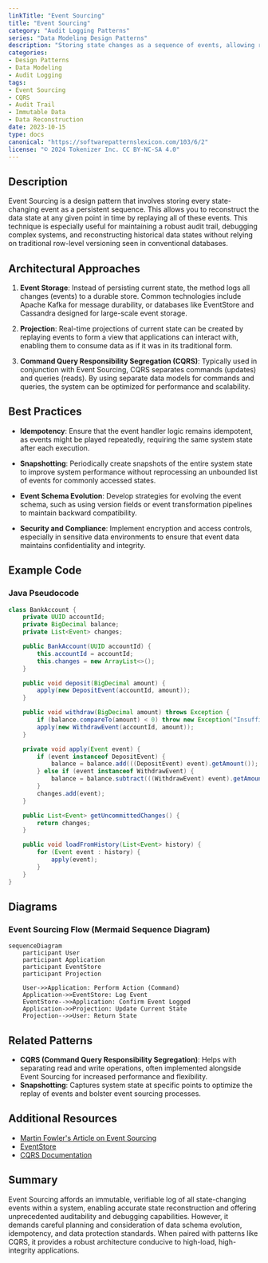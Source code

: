 ```yaml
---
linkTitle: "Event Sourcing"
title: "Event Sourcing"
category: "Audit Logging Patterns"
series: "Data Modeling Design Patterns"
description: "Storing state changes as a sequence of events, allowing reconstruction of the data state at any point."
categories:
- Design Patterns
- Data Modeling
- Audit Logging
tags:
- Event Sourcing
- CQRS
- Audit Trail
- Immutable Data
- Data Reconstruction
date: 2023-10-15
type: docs
canonical: "https://softwarepatternslexicon.com/103/6/2"
license: "© 2024 Tokenizer Inc. CC BY-NC-SA 4.0"
---
```



## Description
Event Sourcing is a design pattern that involves storing every state-changing event as a persistent sequence. This allows you to reconstruct the data state at any given point in time by replaying all of these events. This technique is especially useful for maintaining a robust audit trail, debugging complex systems, and reconstructing historical data states without relying on traditional row-level versioning seen in conventional databases.

## Architectural Approaches
1. **Event Storage**: Instead of persisting current state, the method logs all changes (events) to a durable store. Common technologies include Apache Kafka for message durability, or databases like EventStore and Cassandra designed for large-scale event storage.
   
2. **Projection**: Real-time projections of current state can be created by replaying events to form a view that applications can interact with, enabling them to consume data as if it was in its traditional form.

3. **Command Query Responsibility Segregation (CQRS)**: Typically used in conjunction with Event Sourcing, CQRS separates commands (updates) and queries (reads). By using separate data models for commands and queries, the system can be optimized for performance and scalability.

## Best Practices
- **Idempotency**: Ensure that the event handler logic remains idempotent, as events might be played repeatedly, requiring the same system state after each execution.

- **Snapshotting**: Periodically create snapshots of the entire system state to improve system performance without reprocessing an unbounded list of events for commonly accessed states.

- **Event Schema Evolution**: Develop strategies for evolving the event schema, such as using version fields or event transformation pipelines to maintain backward compatibility.

- **Security and Compliance**: Implement encryption and access controls, especially in sensitive data environments to ensure that event data maintains confidentiality and integrity.

## Example Code

### Java Pseudocode

```java
class BankAccount {
    private UUID accountId;
    private BigDecimal balance;
    private List<Event> changes;

    public BankAccount(UUID accountId) {
        this.accountId = accountId;
        this.changes = new ArrayList<>();
    }

    public void deposit(BigDecimal amount) {
        apply(new DepositEvent(accountId, amount));
    }

    public void withdraw(BigDecimal amount) throws Exception {
        if (balance.compareTo(amount) < 0) throw new Exception("Insufficient balance");
        apply(new WithdrawEvent(accountId, amount));
    }

    private void apply(Event event) {
        if (event instanceof DepositEvent) {
            balance = balance.add(((DepositEvent) event).getAmount());
        } else if (event instanceof WithdrawEvent) {
            balance = balance.subtract(((WithdrawEvent) event).getAmount());
        }
        changes.add(event);
    }

    public List<Event> getUncommittedChanges() {
        return changes;
    }

    public void loadFromHistory(List<Event> history) {
        for (Event event : history) {
            apply(event);
        }
    }
}
```

## Diagrams

### Event Sourcing Flow (Mermaid Sequence Diagram)

```mermaid
sequenceDiagram
    participant User
    participant Application
    participant EventStore
    participant Projection

    User->>Application: Perform Action (Command)
    Application->>EventStore: Log Event
    EventStore-->>Application: Confirm Event Logged
    Application->>Projection: Update Current State
    Projection-->>User: Return State
```

## Related Patterns
- **CQRS (Command Query Responsibility Segregation)**: Helps with separating read and write operations, often implemented alongside Event Sourcing for increased performance and flexibility.
- **Snapshotting**: Captures system state at specific points to optimize the replay of events and bolster event sourcing processes.

## Additional Resources
- [Martin Fowler's Article on Event Sourcing](https://martinfowler.com/eaaDev/EventSourcing.html)
- [EventStore](https://eventstore.com/)
- [CQRS Documentation](https://docs.microsoft.com/en-us/azure/architecture/patterns/cqrs)

## Summary
Event Sourcing affords an immutable, verifiable log of all state-changing events within a system, enabling accurate state reconstruction and offering unprecedented auditability and debugging capabilities. However, it demands careful planning and consideration of data schema evolution, idempotency, and data protection standards. When paired with patterns like CQRS, it provides a robust architecture conducive to high-load, high-integrity applications.
